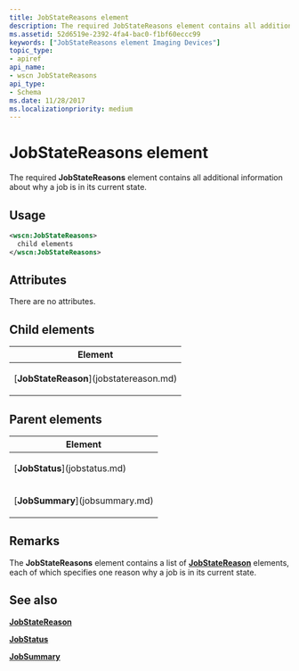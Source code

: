 ```yaml
---
title: JobStateReasons element
description: The required JobStateReasons element contains all additional information about why a job is in its current state.
ms.assetid: 52d6519e-2392-4fa4-bac0-f1bf60eccc99
keywords: ["JobStateReasons element Imaging Devices"]
topic_type:
- apiref
api_name:
- wscn JobStateReasons
api_type:
- Schema
ms.date: 11/28/2017
ms.localizationpriority: medium
---
```


# JobStateReasons element


The required **JobStateReasons** element contains all additional information about why a job is in its current state.

Usage
-----

```xml
<wscn:JobStateReasons>
  child elements
</wscn:JobStateReasons>
```

Attributes
----------

There are no attributes.

## Child elements


<table>
<colgroup>
<col width="100%" />
</colgroup>
<thead>
<tr class="header">
<th>Element</th>
</tr>
</thead>
<tbody>
<tr class="odd">
<td><p>[<strong>JobStateReason</strong>](jobstatereason.md)</p></td>
</tr>
</tbody>
</table>

## Parent elements


<table>
<colgroup>
<col width="100%" />
</colgroup>
<thead>
<tr class="header">
<th>Element</th>
</tr>
</thead>
<tbody>
<tr class="odd">
<td><p>[<strong>JobStatus</strong>](jobstatus.md)</p></td>
</tr>
<tr class="even">
<td><p>[<strong>JobSummary</strong>](jobsummary.md)</p></td>
</tr>
</tbody>
</table>

Remarks
-------

The **JobStateReasons** element contains a list of [**JobStateReason**](jobstatereason.md) elements, each of which specifies one reason why a job is in its current state.

## See also


[**JobStateReason**](jobstatereason.md)

[**JobStatus**](jobstatus.md)

[**JobSummary**](jobsummary.md)

 

 






